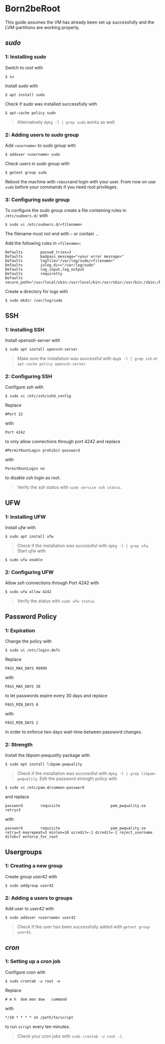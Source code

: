 # Born2beRoot

This guide assumes the VM has already been set up successfully and the LVM-partitions are working properly. 

## *sudo* 

### 1: Installing *sudo*
Switch to *root* with
```
$ su
```
Install *sudo* with
```
$ apt install sudo
```
Check if *sudo* was installed successfully with
```
$ apt-cache policy sudo
```
>Alternatively `dpkg -l | grep sudo` works as well. 

### 2: Adding users to *sudo* group
Add `<username>` to *sudo* group with
```
$ adduser <username> sudo  
```
Check users in *sudo* group with
```
$ getent group sudo  
```
Reboot the machine with `reboot`and login with your user.
From now on use `sudo` before your commands if you need root privileges. 
  
### 3: Configuring *sudo* group
To configure the *sudo* group create a file containing rules in  `/etc/sudoers.d/` with
```
$ sudo vi /etc/sudoers.d/<filename>  
```
The filename must not end with `~` or contain `.`. 
  
Add the following rules in `<filename>`:
```
Defaults        passwd_tries=3
Defaults        badpass_message="<your error message>"
Defaults        logfile="/var/log/sudo/<filename>"
Defaults        iolog_dir="/var/log/sudo"
Defaults        log_input,log_output
Defaults        requiretty
Defaults        secure_path="/usr/local/sbin:/usr/local/bin:/usr/sbin:/usr/bin:/sbin:/bin:/snap/bin"
```
Create a directory for logs with
```
$ sudo mkdir /var/log/sudo
```

## SSH

### 1: Installing SSH
Install *openssh-server* with
```
$ sudo apt install openssh-server
```
>Make sure the installation was successful with `dpgk -l | grep ssh` or `apt-cache policy openssh-server`.

### 2: Configuring SSH
Configure *ssh* with
```
$ sudo vi /etc/ssh/sshd_config
```
Replace
```
#Port 22
```
with
```
Port 4242
```
to only allow connections through port 4242 and replace
```
#PermitRootLogin prohibit-password
```
with
```
PermitRootLogin no
```
to disable *ssh* login as root. 
>Verify the *ssh* status with `sudo service ssh status`. 

## UFW

### 1: Installing UFW
Install *ufw* with
```
$ sudo apt install ufw
```
>Check if the installation was successful with `dpkg -l | grep ufw`. 
Start *ufw* with
```
$ sudo ufw enable
```

### 2: Configuring UFW
Allow *ssh* connections through Port 4242 with
```
$ sudo ufw allow 4242
```
>Verify the status with `sudo ufw status`.

## Password Policy

### 1: Expiration
Change the policy with
```
$ sudo vi /etc/login.defs
```
Replace
```
PASS_MAX_DAYS 99999
```
with 
```
PASS_MAX_DAYS 30
```
to let passwords expire every 30 days and replace
```
PASS_MIN_DAYS 0
```
with
```
PASS_MIN_DAYS 2
```
in order to enforce two days wait-time between password changes.

### 2: Strength
Install the *libpam-pwquality* package with
```
$ sudo apt install libpam-pwquality
```
>Check if the installation was successful with `dpkg -l | grep libpam-pwquality`.
Edit the password strength policy with
```
$ sudo vi /etc/pam.d/common-password
```
and replace
```
password        requisite                       pam_pwquality.so retry=3
```
with
```
password        requisite                       pam_pwquality.so retry=3 maxrepeat=3 minlen=10 ucredit=-1 dcredit=-1 reject_username difok=7 enforce_for_root
```

## Usergroups

### 1: Creating a new group
Create group *user42* with
```
$ sudo addgroup user42
```

### 2: Adding a users to groups
Add user to *user42* with
```
$ sudo adduser <username> user42
```
>Check if the user has been successfully added with `getent group user42`.

## *cron*

### 1: Setting up a *cron* job
Configure *cron* with
```
$ sudo crontab -u root -e
```
Replace
```
# m h  dom mon dow   command
```
with
```
*/10 * * * * sh /path/to/script
```
to run `script` every ten minutes.
>Check your *cron* jobs with `sudo crontab -u root -l`.
